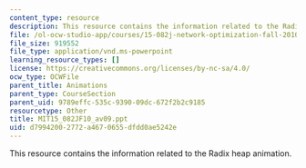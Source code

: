 ```yaml
---
content_type: resource
description: This resource contains the information related to the Radix heap animation.
file: /ol-ocw-studio-app/courses/15-082j-network-optimization-fall-2010/d79942002772a4670655dfdd0ae5242e_MIT15_082JF10_av09.ppt
file_size: 919552
file_type: application/vnd.ms-powerpoint
learning_resource_types: []
license: https://creativecommons.org/licenses/by-nc-sa/4.0/
ocw_type: OCWFile
parent_title: Animations
parent_type: CourseSection
parent_uid: 9789effc-535c-9390-09dc-672f2b2c9185
resourcetype: Other
title: MIT15_082JF10_av09.ppt
uid: d7994200-2772-a467-0655-dfdd0ae5242e
---
```

This resource contains the information related to the Radix heap animation.